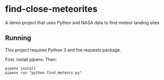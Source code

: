 # find-close-meteorites

A demo project that uses Python and NASA data to find meteor landing sites

## Running

This project requires Python 3 and the requests package.

First, install pipenv. Then: 

```
pipenv install
pipenv run "python find_meteors.py"
```
